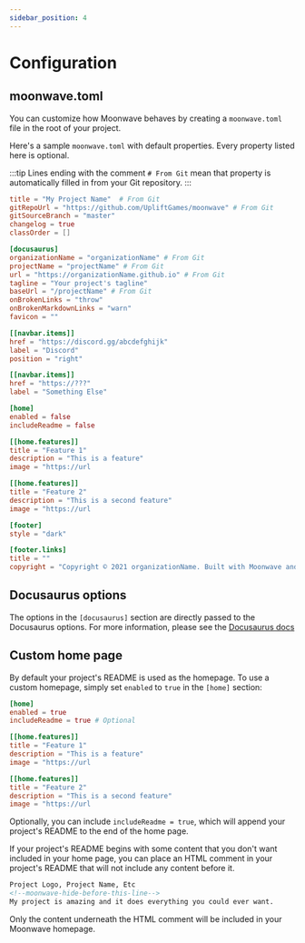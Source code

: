 ```yaml
---
sidebar_position: 4
---
```


# Configuration

## moonwave.toml

You can customize how Moonwave behaves by creating a `moonwave.toml` file in the root of your project.

Here's a sample `moonwave.toml` with default properties. Every property listed here is optional.

:::tip
Lines ending with the comment `# From Git` mean that property is automatically filled in from your Git repository.
:::

```toml
title = "My Project Name"  # From Git
gitRepoUrl = "https://github.com/UpliftGames/moonwave" # From Git
gitSourceBranch = "master"
changelog = true
classOrder = []

[docusaurus]
organizationName = "organizationName" # From Git
projectName = "projectName" # From Git
url = "https://organizationName.github.io" # From Git
tagline = "Your project's tagline"
baseUrl = "/projectName" # From Git
onBrokenLinks = "throw"
onBrokenMarkdownLinks = "warn"
favicon = ""

[[navbar.items]]
href = "https://discord.gg/abcdefghijk"
label = "Discord"
position = "right"

[[navbar.items]]
href = "https://???"
label = "Something Else"

[home]
enabled = false
includeReadme = false

[[home.features]]
title = "Feature 1"
description = "This is a feature"
image = "https://url

[[home.features]]
title = "Feature 2"
description = "This is a second feature"
image = "https://url

[footer]
style = "dark"

[footer.links]
title = ""
copyright = "Copyright © 2021 organizationName. Built with Moonwave and Docusaurus"
```

## Docusaurus options

The options in the `[docusaurus]` section are directly passed to the Docusaurus options. For more information, please see the [Docusaurus docs](https://docusaurus.io/docs/docusaurus.config.js)

## Custom home page

By default your project's README is used as the homepage. To use a custom homepage, simply set `enabled` to `true` in the `[home]` section:

```toml
[home]
enabled = true
includeReadme = true # Optional

[[home.features]]
title = "Feature 1"
description = "This is a feature"
image = "https://url

[[home.features]]
title = "Feature 2"
description = "This is a second feature"
image = "https://url
```

Optionally, you can include `includeReadme = true`, which will append your project's README to the end of the home page.

If your project's README begins with some content that you don't want included in your home page, you can place an HTML comment in your project's README that will not include any content before it.

```html
Project Logo, Project Name, Etc
<!--moonwave-hide-before-this-line-->
My project is amazing and it does everything you could ever want.
```

Only the content underneath the HTML comment will be included in your Moonwave homepage.